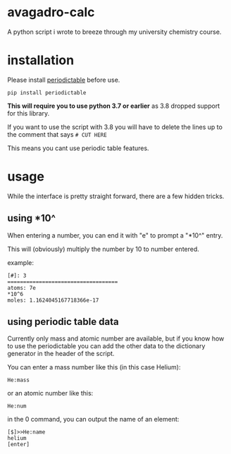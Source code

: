 # avagadro-calc
A python script i wrote to breeze through my university chemistry course.

# installation
Please install [periodictable](https://github.com/pkienzle/periodictable) before use.

`pip install periodictable`

**This will require you to use python 3.7 or earlier** as 3.8 dropped support for this library.

If you want to use the script with 3.8 you will have to delete the lines up to the comment that says `# CUT HERE`

This means you cant use periodic table features.

# usage
While the interface is pretty straight forward, there are a few hidden tricks.

## using *10^
When entering a number, you can end it with "e" to prompt a "*10^" entry.

This will (obviously) multiply the number by 10 to number entered.

example:

```
[#]: 3
===================================
atoms: 7e
*10^6
moles: 1.1624045167718366e-17
```

## using periodic table data
Currently only mass and atomic number are available, but if you know how to use the periodictable you can add the other data to the dictionary generator in the header of the script.

You can enter a mass number like this (in this case Helium):

```
He:mass
```

or an atomic number like this:

```
He:num
```

in the 0 command, you can output the name of an element:

```
[$]>>He:name
helium
[enter]
```



